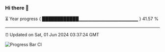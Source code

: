 ### Hi there 👋

⏳ Year progress { ████████████▁▁▁▁▁▁▁▁▁▁▁▁▁▁▁▁▁▁ } 41.57 %

---

⏰ Updated on Sat, 01 Jun 2024 03:37:24 GMT

![Progress Bar CI](https://github.com/IshwaranRudhara/GIT-ACTION/workflows/Progress%20Bar%20CI/badge.svg)
